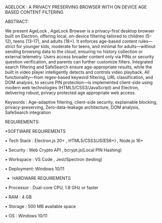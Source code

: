 AGELOCK : A PRIVACY PRESERVING BROWSER WITH ON DEVICE AGE BASED CONTENT FILTERING

ABSTRACT:

We present AgeLock , AgeLock Browser is a privacy-first desktop browser built on Electron, offering local, on-device filtering tailored to children (5–12), teens (13–17), and adults (18+). It enforces age-based content rules—strict for younger kids, moderate for teens, and minimal for adults—without sending browsing data to the cloud, ensuring no history collection or external telemetry. Users access broader content only via PINs or security question verification, and parents can further customize filters. Integrated search filtering and SafeSearch ensure age-appropriate results, while the built in video player intelligently detects and controls video playback. All functionality—from regex-based keyword filtering, URL classification, and DOM analysis, to secure PIN protection—is implemented client-side using modern web technologies (HTML5/CSS3/JavaScript) and Electron, delivering robust, privacy protected age appropriate web access.

Keywords : Age-adaptive filtering, client-side security, explainable blocking, privacy-preserving, Zero-data-leakage architecture, DOM analysis, SafeSearch integration

REQUIREMENTS:

*SOFTWARE REQUIREMENTS

•	 Tech Stack  : Electron.js 20+ , HTML5/CSS3/JS(ES6+) , Node.js 16+ 

•	Security         : Web Crypto API , bcrypt.js(Local PIN Hashing)

•	Workspace    : VS Code  , Jest/Spectron (testing)

•	Deployment: Windows 10/11

 * HARDWARE REQUIREMENTS
 
•	Processor : Dual-core CPU, 1.8 GHz or faster

•	RAM        :  4 GB

•	Storage    :  500 MB available space

•	OS           :  Windows 10/11

